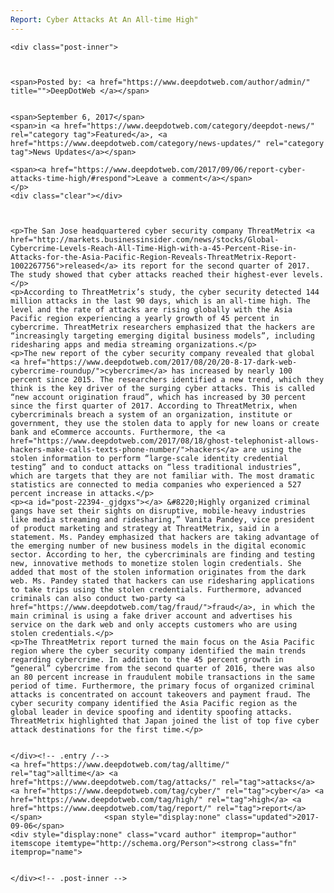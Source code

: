 ```yaml
---
Report: Cyber Attacks At An All-time High"
---
```

<article class="post-listing post-22394 post type-post status-publish format-standard has-post-thumbnail hentry  tag-alltime tag-attacks tag-cyber tag-high tag-report">
    
    <div class="post-inner">
    
    
        
    <span>Posted by: <a href="https://www.deepdotweb.com/author/admin/" title="">DeepDotWeb </a></span>
    
    
    <span>September 6, 2017</span>
    <span>in <a href="https://www.deepdotweb.com/category/deepdot-news/" rel="category tag">Featured</a>, <a href="https://www.deepdotweb.com/category/news-updates/" rel="category tag">News Updates</a></span>
    
    <span><a href="https://www.deepdotweb.com/2017/09/06/report-cyber-attacks-time-high/#respond">Leave a comment</a></span>
    </p>
    <div class="clear"></div>
    
    
    
    <p>The San Jose headquartered cyber security company ThreatMetrix <a href="http://markets.businessinsider.com/news/stocks/Global-Cybercrime-Levels-Reach-All-Time-High-with-a-45-Percent-Rise-in-Attacks-for-the-Asia-Pacific-Region-Reveals-ThreatMetrix-Report-1002267756">released</a> its report for the second quarter of 2017. The study showed that cyber attacks reached their highest-ever levels.</p>
    <p>According to ThreatMetrix’s study, the cyber security detected 144 million attacks in the last 90 days, which is an all-time high. The level and the rate of attacks are rising globally with the Asia Pacific region experiencing a yearly growth of 45 percent in cybercrime. ThreatMetrix researchers emphasized that the hackers are “increasingly targeting emerging digital business models”, including ridesharing apps and media streaming organizations.</p>
    <p>The new report of the cyber security company revealed that global <a href="https://www.deepdotweb.com/2017/08/20/20-8-17-dark-web-cybercrime-roundup/">cybercrime</a> has increased by nearly 100 percent since 2015. The researchers identified a new trend, which they think is the key driver of the surging cyber attacks. This is called “new account origination fraud”, which has increased by 30 percent since the first quarter of 2017. According to ThreatMetrix, when cybercriminals breach a system of an organization, institute or government, they use the stolen data to apply for new loans or create bank and eCommerce accounts. Furthermore, the <a href="https://www.deepdotweb.com/2017/08/18/ghost-telephonist-allows-hackers-make-calls-texts-phone-number/">hackers</a> are using the stolen information to perform “large-scale identity credential testing” and to conduct attacks on “less traditional industries”, which are targets that they are not familiar with. The most dramatic statistics are connected to media companies who experienced a 527 percent increase in attacks.</p>
    <p><a id="post-22394-_gjdgxs"></a> &#8220;Highly organized criminal gangs have set their sights on disruptive, mobile-heavy industries like media streaming and ridesharing,” Vanita Pandey, vice president of product marketing and strategy at ThreatMetrix, said in a statement. Ms. Pandey emphasized that hackers are taking advantage of the emerging number of new business models in the digital economic sector. According to her, the cybercriminals are finding and testing new, innovative methods to monetize stolen login credentials. She added that most of the stolen information originates from the dark web. Ms. Pandey stated that hackers can use ridesharing applications to take trips using the stolen credentials. Furthermore, advanced criminals can also conduct two-party <a href="https://www.deepdotweb.com/tag/fraud/">fraud</a>, in which the main criminal is using a fake driver account and advertises his service on the dark web and only accepts customers who are using stolen credentials.</p>
    <p>The ThreatMetrix report turned the main focus on the Asia Pacific region where the cyber security company identified the main trends regarding cybercrime. In addition to the 45 percent growth in “general” cybercrime from the second quarter of 2016, there was also an 80 percent increase in fraudulent mobile transactions in the same period of time. Furthermore, the primary focus of organized criminal attacks is concentrated on account takeovers and payment fraud. The cyber security company identified the Asia Pacific region as the global leader in device spoofing and identity spoofing attacks. ThreatMetrix highlighted that Japan joined the list of top five cyber attack destinations for the first time.</p>
    
    
    </div><!-- .entry /-->
    <a href="https://www.deepdotweb.com/tag/alltime/" rel="tag">alltime</a> <a href="https://www.deepdotweb.com/tag/attacks/" rel="tag">attacks</a> <a href="https://www.deepdotweb.com/tag/cyber/" rel="tag">cyber</a> <a href="https://www.deepdotweb.com/tag/high/" rel="tag">high</a> <a href="https://www.deepdotweb.com/tag/report/" rel="tag">report</a></span>				<span style="display:none" class="updated">2017-09-06</span>
    <div style="display:none" class="vcard author" itemprop="author" itemscope itemtype="http://schema.org/Person"><strong class="fn" itemprop="name">
    
    
    </div><!-- .post-inner -->
</article><!-- .post-listing -->

